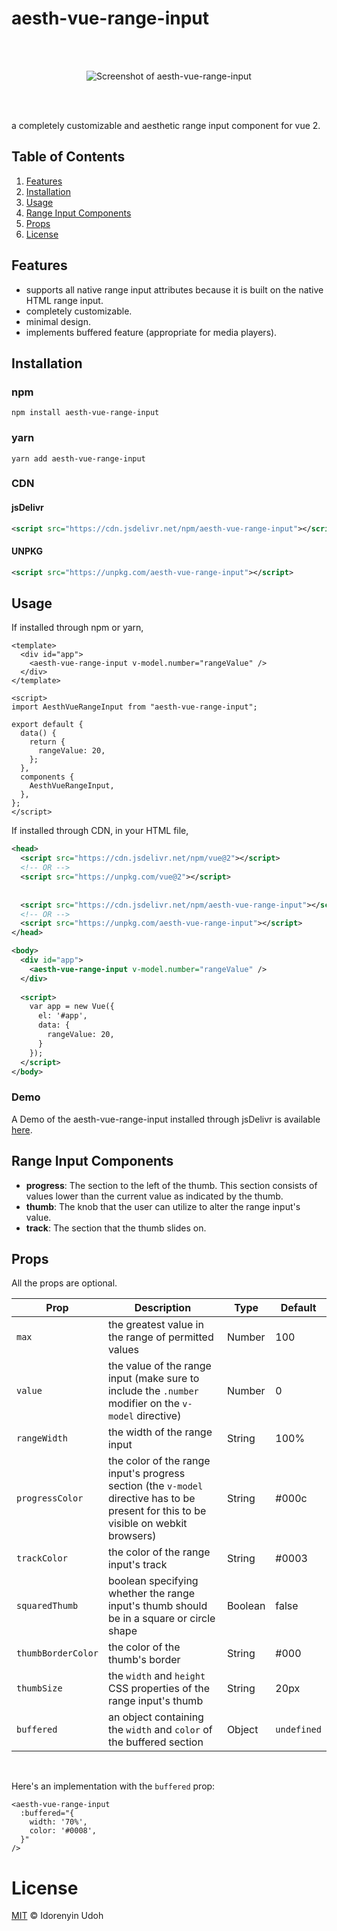 # aesth-vue-range-input

<br>
<br>
<p align="center">
  <img src="https://user-images.githubusercontent.com/44336070/135869793-6417e5f6-a2d7-4e6b-9df4-eea8b2fb6bb8.png" alt="Screenshot of aesth-vue-range-input"/>
</p>
<br>
<br>

a completely customizable and aesthetic range input component for vue 2.

## Table of Contents
1. [Features](#features)
2. [Installation](#installation)
3. [Usage](#usage)
4. [Range Input Components](#range-input-components)
5. [Props](#props)
6. [License](#license)

## Features
- supports all native range input attributes because it is built on the native HTML range input.
- completely customizable.
- minimal design.
- implements buffered feature (appropriate for media players).

## Installation

### npm
```shell
npm install aesth-vue-range-input
```

### yarn
```shell
yarn add aesth-vue-range-input
```

### CDN

#### jsDelivr
```xml
<script src="https://cdn.jsdelivr.net/npm/aesth-vue-range-input"></script>
```

#### UNPKG
```xml
<script src="https://unpkg.com/aesth-vue-range-input"></script>
```

## Usage

If installed through npm or yarn,

```vue
<template>
  <div id="app">
    <aesth-vue-range-input v-model.number="rangeValue" />
  </div>
</template>

<script>
import AesthVueRangeInput from "aesth-vue-range-input";

export default {
  data() {
    return {
      rangeValue: 20,
    };
  },
  components {
    AesthVueRangeInput,
  },
};
</script>
```

If installed through CDN, in your HTML file,

```xml
<head>
  <script src="https://cdn.jsdelivr.net/npm/vue@2"></script>
  <!-- OR -->
  <script src="https://unpkg.com/vue@2"></script>
    
    
  <script src="https://cdn.jsdelivr.net/npm/aesth-vue-range-input"></script>
  <!-- OR -->
  <script src="https://unpkg.com/aesth-vue-range-input"></script>
</head>

<body>
  <div id="app">
    <aesth-vue-range-input v-model.number="rangeValue" />
  </div>
  
  <script>
    var app = new Vue({
      el: '#app',
      data: {
        rangeValue: 20,
      }
    });
  </script>
</body>
```

### Demo

A Demo of the aesth-vue-range-input installed through jsDelivr is available [here](https://codepen.io/idorenyinudoh/pen/KKqLbEy).

## Range Input Components
- **progress**: The section to the left of the thumb. This section consists of values lower than the current value as indicated by the thumb.
- **thumb**: The knob that the user can utilize to alter the range input's value.
- **track**: The section that the thumb slides on.

## Props
All the props are optional.

| Prop        | Description | Type        | Default     |
|-------------|-------------|-------------|-------------|
| `max` | the greatest value in the range of permitted values | Number | 100 |
| `value` | the value of the range input (make sure to include the `.number` modifier on the `v-model` directive) | Number | 0 |
| `rangeWidth` | the width of the range input | String | 100% |
| `progressColor` | the color of the range input's progress section (the `v-model` directive has to be present for this to be visible on webkit browsers) | String | #000c |
| `trackColor` | the color of the range input's track | String | #0003 |
| `squaredThumb` | boolean specifying whether the range input's thumb should be in a square or circle shape | Boolean | false |
| `thumbBorderColor` | the color of the thumb's border | String | #000 |
| `thumbSize` | the `width` and `height` CSS properties of the range input's thumb | String | 20px |
| `buffered` | an object containing the `width` and `color` of the buffered section | Object | `undefined` |

<br>

Here's an implementation with the `buffered` prop:

```vue
<aesth-vue-range-input
  :buffered="{
    width: '70%',
    color: '#0008',
  }"
/>
```

# License
[MIT](https://opensource.org/licenses/MIT)
&copy; Idorenyin Udoh
